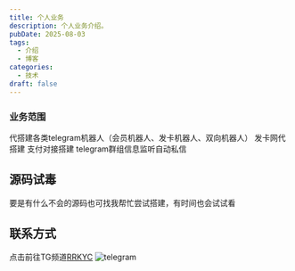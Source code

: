```yaml
---
title: 个人业务
description: 个人业务介绍。
pubDate: 2025-08-03
tags:
  - 介绍
  - 博客
categories:
  - 技术
draft: false
---
```


### 业务范围

代搭建各类telegram机器人（会员机器人、发卡机器人、双向机器人）
发卡网代搭建
支付对接搭建
telegram群组信息监听自动私信

## 源码试毒

要是有什么不会的源码也可找我帮忙尝试搭建，有时间也会试试看

## 联系方式

点击前往TG频道[RRKYC](https://t.me/RRKYC)
![telegram](/photo/ddgpay.webp)
